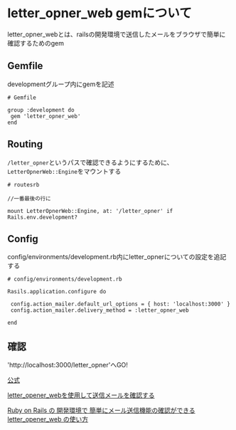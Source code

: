 # letter_opner_web gemについて

letter_opner_webとは、railsの開発環境で送信したメールをブラウザで簡単に確認するためのgem

## Gemfile

developmentグループ内にgemを記述

```
# Gemfile

group :development do
 gem 'letter_opner_web'
end
```

## Routing

`/letter_opner`というパスで確認できるようにするために、`LetterOpnerWeb::Engine`をマウントする

```
# routesrb

//一番最後の行に

mount LetterOpnerWeb::Engine, at: '/letter_opner' if Rails.env.development?
```

## Config

config/environments/development.rb内にletter_opnerについての設定を追記する

```
# config/environments/development.rb

Rasils.application.configure do

 config.action_mailer.default_url_options = { host: 'localhost:3000' }
 config.action_mailer.delivery_method = :letter_opner_web

end
```

## 確認

'http://localhost:3000/letter_opner'へGO!

[公式](https://github.com/fgrehm/letter_opener_web)

[letter_opener_webを使用して送信メールを確認する](https://remonote.jp/rails-letter-opener-web-mail)

[Ruby on Rails の 開発環境で 簡単にメール送信機能の確認ができる letter_opener_web の使い方](https://qiita.com/Atelier-Mirai/items/3e272f23eda6b002e9ed)
